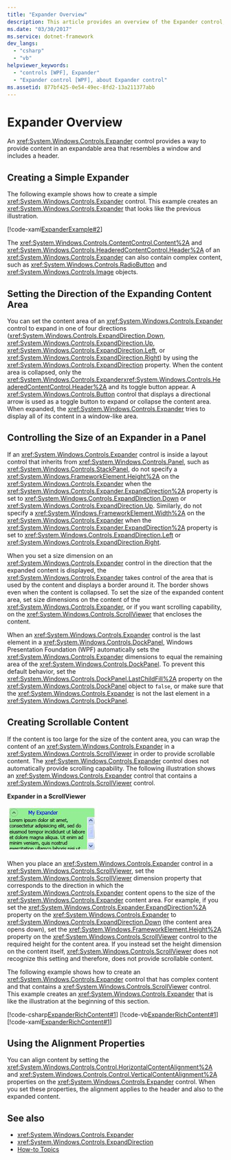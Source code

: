 ```yaml
---
title: "Expander Overview"
description: This article provides an overview of the Expander control, which provides a way to provide content in an expandable area that resembles a window.
ms.date: "03/30/2017"
ms.service: dotnet-framework
dev_langs: 
  - "csharp"
  - "vb"
helpviewer_keywords: 
  - "controls [WPF], Expander"
  - "Expander control [WPF], about Expander control"
ms.assetid: 877bf425-0e54-49ec-8fd2-13a211377abb
---
```

# Expander Overview

An <xref:System.Windows.Controls.Expander> control provides a way to provide content in an expandable area that resembles a window and includes a header.

<a name="CreatinganExpanderinXAML"></a>

## Creating a Simple Expander

The following example shows how to create a simple <xref:System.Windows.Controls.Expander> control. This example creates an <xref:System.Windows.Controls.Expander> that looks like the previous illustration.

[!code-xaml[ExpanderExample#2](~/samples/snippets/csharp/VS_Snippets_Wpf/ExpanderExample/CSharp/Page1.xaml#2)]

The <xref:System.Windows.Controls.ContentControl.Content%2A> and <xref:System.Windows.Controls.HeaderedContentControl.Header%2A> of an <xref:System.Windows.Controls.Expander> can also contain complex content, such as <xref:System.Windows.Controls.RadioButton> and <xref:System.Windows.Controls.Image> objects.

<a name="SettingtheDirectionoftheExpandingWindow"></a>

## Setting the Direction of the Expanding Content Area

You can set the content area of an <xref:System.Windows.Controls.Expander> control to expand in one of four directions (<xref:System.Windows.Controls.ExpandDirection.Down>, <xref:System.Windows.Controls.ExpandDirection.Up>, <xref:System.Windows.Controls.ExpandDirection.Left>, or <xref:System.Windows.Controls.ExpandDirection.Right>) by using the <xref:System.Windows.Controls.ExpandDirection> property. When the content area is collapsed, only the <xref:System.Windows.Controls.Expander><xref:System.Windows.Controls.HeaderedContentControl.Header%2A> and its toggle button appear. A <xref:System.Windows.Controls.Button> control that displays a directional arrow is used as a toggle button to expand or collapse the content area. When expanded, the <xref:System.Windows.Controls.Expander> tries to display all of its content in a window-like area.

<a name="SettingSizeDimensionsonanExpanderinaPanel"></a>

## Controlling the Size of an Expander in a Panel

If an <xref:System.Windows.Controls.Expander> control is inside a layout control that inherits from <xref:System.Windows.Controls.Panel>, such as <xref:System.Windows.Controls.StackPanel>, do not specify a <xref:System.Windows.FrameworkElement.Height%2A> on the <xref:System.Windows.Controls.Expander> when the <xref:System.Windows.Controls.Expander.ExpandDirection%2A> property is set to <xref:System.Windows.Controls.ExpandDirection.Down> or <xref:System.Windows.Controls.ExpandDirection.Up>. Similarly, do not specify a <xref:System.Windows.FrameworkElement.Width%2A> on the <xref:System.Windows.Controls.Expander> when the <xref:System.Windows.Controls.Expander.ExpandDirection%2A> property is set to <xref:System.Windows.Controls.ExpandDirection.Left> or <xref:System.Windows.Controls.ExpandDirection.Right>.

When you set a size dimension on an <xref:System.Windows.Controls.Expander> control in the direction that the expanded content is displayed, the <xref:System.Windows.Controls.Expander> takes control of the area that is used by the content and displays a border around it. The border shows even when the content is collapsed. To set the size of the expanded content area, set size dimensions on the content of the <xref:System.Windows.Controls.Expander>, or if you want scrolling capability, on the <xref:System.Windows.Controls.ScrollViewer> that encloses the content.

When an <xref:System.Windows.Controls.Expander> control is the last element in a <xref:System.Windows.Controls.DockPanel>, Windows Presentation Foundation (WPF) automatically sets the <xref:System.Windows.Controls.Expander> dimensions to equal the remaining area of the <xref:System.Windows.Controls.DockPanel>. To prevent this default behavior, set the <xref:System.Windows.Controls.DockPanel.LastChildFill%2A> property on the <xref:System.Windows.Controls.DockPanel> object to `false`, or make sure that the <xref:System.Windows.Controls.Expander> is not the last element in a <xref:System.Windows.Controls.DockPanel>.

<a name="CreatingScrollableContent"></a>

## Creating Scrollable Content

If the content is too large for the size of the content area, you can wrap the content of an <xref:System.Windows.Controls.Expander> in a <xref:System.Windows.Controls.ScrollViewer> in order to provide scrollable content. The <xref:System.Windows.Controls.Expander> control does not automatically provide scrolling capability. The following illustration shows an <xref:System.Windows.Controls.Expander> control that contains a <xref:System.Windows.Controls.ScrollViewer> control.

**Expander in a ScrollViewer**

![Screenshot that shows an expander with ScrollBar.](./media/expander-overview/expander-scrollbar-control.jpg)

When you place an <xref:System.Windows.Controls.Expander> control in a <xref:System.Windows.Controls.ScrollViewer>, set the <xref:System.Windows.Controls.ScrollViewer> dimension property that corresponds to the direction in which the <xref:System.Windows.Controls.Expander> content opens to the size of the <xref:System.Windows.Controls.Expander> content area. For example, if you set the <xref:System.Windows.Controls.Expander.ExpandDirection%2A> property on the <xref:System.Windows.Controls.Expander> to <xref:System.Windows.Controls.ExpandDirection.Down> (the content area opens down), set the <xref:System.Windows.FrameworkElement.Height%2A> property on the <xref:System.Windows.Controls.ScrollViewer> control to the required height for the content area. If you instead set the height dimension on the content itself, <xref:System.Windows.Controls.ScrollViewer> does not recognize this setting and therefore, does not provide scrollable content.

The following example shows how to create an <xref:System.Windows.Controls.Expander> control that has complex content and that contains a <xref:System.Windows.Controls.ScrollViewer> control. This example creates an <xref:System.Windows.Controls.Expander> that is like the illustration at the beginning of this section.

[!code-csharp[ExpanderRichContent#1](~/samples/snippets/csharp/VS_Snippets_Wpf/ExpanderRichContent/CSharp/Window1.xaml.cs#1)]
[!code-vb[ExpanderRichContent#1](~/samples/snippets/visualbasic/VS_Snippets_Wpf/ExpanderRichContent/VisualBasic/Window1.xaml.vb#1)]
[!code-xaml[ExpanderRichContent#1](~/samples/snippets/csharp/VS_Snippets_Wpf/ExpanderRichContent/CSharp/Window1.xaml#1)]

<a name="UsingtheAlignmentProperties"></a>

## Using the Alignment Properties

You can align content by setting the <xref:System.Windows.Controls.Control.HorizontalContentAlignment%2A> and <xref:System.Windows.Controls.Control.VerticalContentAlignment%2A> properties on the <xref:System.Windows.Controls.Expander> control. When you set these properties, the alignment applies to the header and also to the expanded content.

## See also

- <xref:System.Windows.Controls.Expander>
- <xref:System.Windows.Controls.ExpandDirection>
- [How-to Topics](expander-how-to-topics.md)
